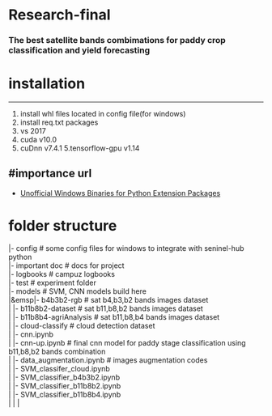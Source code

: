 # Research-final

### The best satellite bands combimations for paddy crop classification and yield forecasting

# installation
---
1. install whl files located in config file(for windows)
2. install req.txt packages 
4. vs 2017
3. cuda v10.0
4. cuDnn v7.4.1
5.tensorflow-gpu v1.14



#importance url
---
* [Unofficial Windows Binaries for Python Extension Packages](https://www.lfd.uci.edu/~gohlke/pythonlibs/)

# folder structure
|- config  # some config files for windows to integrate with seninel-hub python<br/>
|- important doc # docs for project<br/>
|- logbooks # campuz logbooks<br/>
|- test # experiment folder<br/>
|- models # SVM, CNN models build here<br/>
|&emsp|- b4b3b2-rgb # sat b4,b3,b2 bands images dataset <br/>
|     |- b11b8b2-dataset # sat b11,b8,b2 bands images  dataset<br/>
|     |- b11b8b4-agriAnalysis # sat b11,b8,b4 bands images  dataset<br/>
|     |- cloud-classify # cloud detection dataset<br/>
|     |- cnn.ipynb<br/>
|     |- cnn-up.ipynb # final cnn model for paddy stage classification using b11,b8,b2 bands combination<br/>
|     |- data_augmentation.ipynb # images augmentation codes<br/>
|     |- SVM_classifer_cloud.ipynb<br/>
|     |- SVM_classifier_b4b3b2.ipynb<br/>
|     |- SVM_classifier_b11b8b2.ipynb<br/>
|     |- SVM_classifier_b11b8b4.ipynb<br/>
|
|
|
